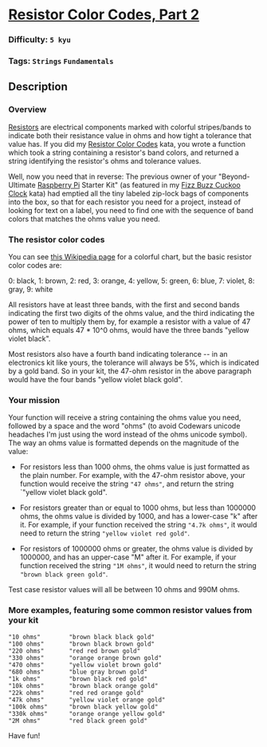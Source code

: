 # [Resistor Color Codes, Part 2](https://www.codewars.com/kata/5855777bb45c01bada0002ac)

### Difficulty: `5 kyu`

### Tags: `Strings` `Fundamentals`

## Description

### Overview
[Resistors](https://en.wikipedia.org/wiki/Resistor) are electrical components marked with colorful stripes/bands to indicate both their resistance value in ohms and how tight a tolerance that value has. If you did my [Resistor Color Codes](https://www.codewars.com/kata/57cf3dad05c186ba22000348) kata, you wrote a function which took a string containing a resistor's band colors, and returned a string identifying the resistor's ohms and tolerance values.

Well, now you need that in reverse: The previous owner of your "Beyond-Ultimate [Raspberry Pi](https://en.wikipedia.org/wiki/Raspberry_Pi) Starter Kit" (as featured in my [Fizz Buzz Cuckoo Clock](https://www.codewars.com/kata/58485a43d750d23bad0000e6) kata) had emptied all the tiny labeled zip-lock bags of components into the box, so that for each resistor you need for a project, instead of looking for text on a label, you need to find one with the sequence of band colors that matches the ohms value you need.

### The resistor color codes
You can see [this Wikipedia page](https://en.wikipedia.org/wiki/Electronic_color_code#Resistor_color-coding) for a colorful chart, but the basic resistor color codes are:

0: black, 1: brown, 2: red, 3: orange, 4: yellow, 5: green, 6: blue, 7: violet, 8: gray, 9: white

All resistors have at least three bands, with the first and second bands indicating the first two digits of the ohms value, and the third indicating the power of ten to multiply them by, for example a resistor with a value of 47 ohms, which equals 47 * 10^0 ohms, would have the three bands "yellow violet black".

Most resistors also have a fourth band indicating tolerance -- in an electronics kit like yours, the tolerance will always be 5%, which is indicated by a gold band. So in your kit, the 47-ohm resistor in the above paragraph would have the four bands "yellow violet black gold".

### Your mission
Your function will receive a string containing the ohms value you need, followed by a space and the word "ohms" (to avoid Codewars unicode headaches I'm just using the word instead of the ohms unicode symbol). The way an ohms value is formatted depends on the magnitude of the value:

- For resistors less than 1000 ohms, the ohms value is just formatted as the plain number. For example, with the 47-ohm resistor above, your function would receive the string `"47 ohms"`, and return the string `"yellow violet black gold".

- For resistors greater than or equal to 1000 ohms, but less than 1000000 ohms, the ohms value is divided by 1000, and has a lower-case "k" after it. For example, if your function received the string `"4.7k ohms"`, it would need to return the string `"yellow violet red gold"`.

- For resistors of 1000000 ohms or greater, the ohms value is divided by 1000000, and has an upper-case "M" after it. For example, if your function received the string `"1M ohms"`, it would need to return the string `"brown black green gold"`.

Test case resistor values will all be between 10 ohms and 990M ohms.

### More examples, featuring some common resistor values from your kit

```
"10 ohms"        "brown black black gold"
"100 ohms"       "brown black brown gold"
"220 ohms"       "red red brown gold"
"330 ohms"       "orange orange brown gold"
"470 ohms"       "yellow violet brown gold"
"680 ohms"       "blue gray brown gold"
"1k ohms"        "brown black red gold"
"10k ohms"       "brown black orange gold"
"22k ohms"       "red red orange gold"
"47k ohms"       "yellow violet orange gold"
"100k ohms"      "brown black yellow gold"
"330k ohms"      "orange orange yellow gold"
"2M ohms"        "red black green gold"
```

Have fun!